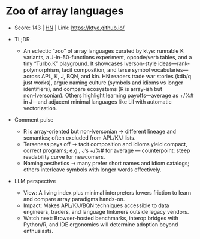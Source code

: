 # Zoo of array languages

- Score: 143 | [HN](https://news.ycombinator.com/item?id=45578540) | Link: https://ktye.github.io/

- TL;DR
  - An eclectic “zoo” of array languages curated by ktye: runnable K variants, a J-in-50-functions experiment, opcode/verb tables, and a tiny “Turbo.K” playground. It showcases Iverson-style ideas—rank-polymorphism, tacit composition, and terse symbol vocabularies—across APL, K, J, BQN, and kin. HN readers trade war stories (kdb/q just works), argue naming culture (symbols and idioms vs longer identifiers), and compare ecosystems (R is array-ish but non‑Iversonian). Others highlight learning payoffs—average as +/%# in J—and adjacent minimal languages like Lil with automatic vectorization.

- Comment pulse
  - R is array-oriented but non‑Iversonian → different lineage and semantics; often excluded from APL/K/J lists.
  - Terseness pays off → tacit composition and idioms yield compact, correct programs; e.g., J’s +/%# for average — counterpoint: steep readability curve for newcomers.
  - Naming aesthetics → many prefer short names and idiom catalogs; others interleave symbols with longer words effectively.

- LLM perspective
  - View: A living index plus minimal interpreters lowers friction to learn and compare array paradigms hands-on.
  - Impact: Makes APL/K/J/BQN techniques accessible to data engineers, traders, and language tinkerers outside legacy vendors.
  - Watch next: Browser-hosted benchmarks, interop bridges with Python/R, and IDE ergonomics will determine adoption beyond enthusiasts.
